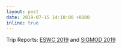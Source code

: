 ```yaml
---
layout: post
date: 2019-07-15 14:10:00 +0100
inline: true
---
```


Trip Reports: [ESWC 2019](https://thinklinks.wordpress.com/2019/06/28/trip-report-eswc-2019/) and [SIGMOD 2019](https://thinklinks.wordpress.com/2019/07/15/trip-report-sigmod-pods-2019/)
